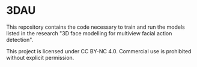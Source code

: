 # 3DAU

This repository contains the code necessary to train and run the models listed in the research "3D face modelling for multiview facial
action detection".

This project is licensed under CC BY-NC 4.0. Commercial use is prohibited without explicit permission.
